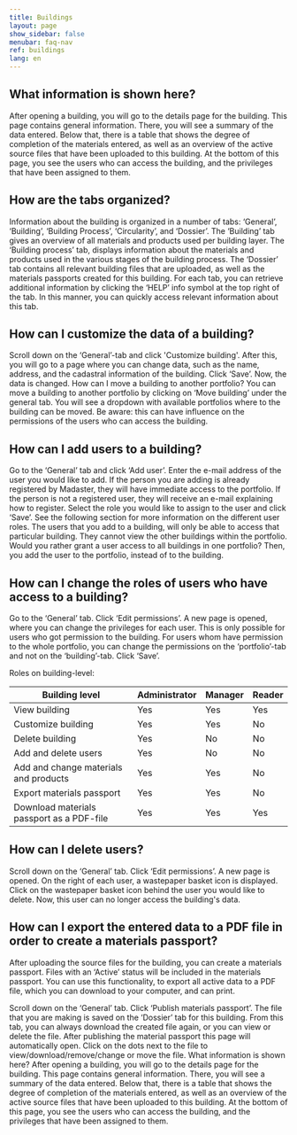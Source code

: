 ```yaml
---
title: Buildings
layout: page
show_sidebar: false
menubar: faq-nav
ref: buildings
lang: en
---
```


## What information is shown here?
After opening a building, you will go to the details page for the building. This page contains general information. There, you will see a summary of the data entered. Below that, there is a table that shows the degree of completion of the materials entered, as well as an overview of the active source files that have been uploaded to this building. At the bottom of this page, you see the users who can access the building, and the privileges that have been assigned to them. 

## How are the tabs organized?
Information about the building is organized in a number of tabs: ‘General’, ‘Building’, ‘Building Process’, ‘Circularity’, and ‘Dossier’. The ‘Building’ tab gives an overview of all materials and products used per building layer. The ‘Building process’ tab, displays information about the materials and products used in the various stages of the building process. The ‘Dossier’ tab contains all relevant building files that are uploaded, as well as the materials passports created for this building. For each tab, you can retrieve additional information by clicking the ‘HELP’ info symbol at the top right of the tab. In this manner, you can quickly access relevant information about this tab.

## How can I customize the data of a building?
Scroll down on the ‘General’-tab and click 'Customize building'. After this, you will go to a page where you can change data, such as the name, address, and the cadastral information of the building.
Click ‘Save’. Now, the data is changed.
How can I move a building to another portfolio?
You can move a building to another portfolio by clicking on ‘Move building’ under the general tab. You will see a dropdown with available portfolios where to the building can be moved. Be aware: this can have influence on the permissions of the users who can access the building.

## How can I add users to a building?
Go to the ‘General’ tab and click ‘Add user’.
Enter the e-mail address of the user you would like to add. If the person you are adding is already registered by Madaster, they will have immediate access to the portfolio. If the person is not a registered user, they will receive an e-mail explaining how to register.
Select the role you would like to assign to the user and click ‘Save’. See the following section for more information on the different user roles.
The users that you add to a building, will only be able to access that particular building. They cannot view the other buildings within the portfolio. Would you rather grant a user access to all buildings in one portfolio? Then, you add the user to the portfolio, instead of to the building.

## How can I change the roles of users who have access to a building?
Go to the ‘General’ tab.
Click ‘Edit permissions’. A new page is opened, where you can change the privileges for each user. This is only possible for users who got permission to the building. For users whom have permission to the whole portfolio, you can change the permissions on the ‘portfolio’-tab and not on the ‘building’-tab.
Click ‘Save’.
 
Roles on building-level:

| Building level                            | Administrator | Manager | Reader |
|-------------------------------------------|---------------|---------|--------|
| View building                             | Yes           | Yes     | Yes    |
| Customize building                        | Yes           | Yes     | No     |
| Delete building                           | Yes           | No      | No     |
| Add and delete users                      | Yes           | No      | No     |
| Add and change materials and products     | Yes           | Yes     | No     |
| Export materials passport                 | Yes           | Yes     | No     |
| Download materials passport as a PDF-file | Yes           | Yes     | Yes    |

## How can I delete users?
Scroll down on the ‘General’ tab.
Click ‘Edit permissions’. A new page is opened. On the right of each user, a wastepaper basket icon is displayed.
Click on the wastepaper basket icon behind the user you would like to delete. Now, this user can no longer access the building's data.

## How can I export the entered data to a PDF file in order to create a materials passport?
After uploading the source files for the building, you can create a materials passport. Files with an ‘Active’ status will be included in the materials passport. You can use this functionality, to export all active data to a PDF file, which you can download to your computer, and can print. 

Scroll down on the ‘General’ tab.
Click ‘Publish materials passport’. The file that you are making is saved on the ‘Dossier’ tab for this building. From this tab, you can always download the created file again, or you can view or delete the file. After publishing the material passport this page will automatically open.
Click on the dots next to the file to view/download/remove/change or move the file.
What information is shown here?
After opening a building, you will go to the details page for the building. This page contains general information. There, you will see a summary of the data entered. Below that, there is a table that shows the degree of completion of the materials entered, as well as an overview of the active source files that have been uploaded to this building. At the bottom of this page, you see the users who can access the building, and the privileges that have been assigned to them. 
